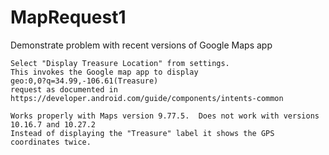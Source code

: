 # MapRequest1
Demonstrate problem with recent versions of Google Maps app

    Select "Display Treasure Location" from settings.
    This invokes the Google map app to display
    geo:0,0?q=34.99,-106.61(Treasure)
    request as documented in
    https://developer.android.com/guide/components/intents-common
    
    Works properly with Maps version 9.77.5.  Does not work with versions 10.16.7 and 10.27.2
    Instead of displaying the "Treasure" label it shows the GPS coordinates twice.

